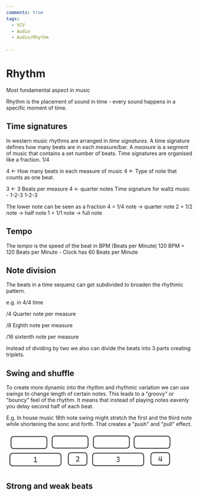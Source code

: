 ```yaml
---
comments: true
tags:
  - VCV
  - Audio
  - Audio/Rhythm

---
```

# Rhythm 
Most fundamental aspect in music

Rhythm is the placement of sound in time - every sound happens in a specific moment of time.

## Time signatures
In western music rhythms are arranged in *time signatures.*
A time signature defines how many beats are in each measure/bar. A *measure* is a segment of music that contains a set number of beats.
Time signatures are organised like a fraction. 1/4

4 <- How many beats in each measure of music
4 <- Type of note that counts as one beat.

3 <- 3 Beats per measure
4 <- quarter notes
Time signature for waltz music - 1-2-3 1-2-3

The lower note can be seen as a fraction
4 = 1/4 note -> quarter note
2 = 1/2 note -> half note
1 = 1/1 note -> full note 

## Tempo

The *tempo* is the speed of the beat in BPM (Beats per Minute)
120 BPM = 120 Beats per Minute - Clock has 60 Beats per Minute

## Note division

The beats in a time sequenz can get subdivided to broaden the rhythmic pattern.

e.g. in 4/4 time

/4 Quarter note per measure

/8 Eighth note per measure

/16 sixtenth note per measure

Instead of dividing by two we also can divide the beats into 3 parts creating triplets.

## Swing and shuffle
To create more dynamic into the rhythm and rhythmic variation we can use *swings* to change length of certain notes. This leads to a "groovy" or "bouncy" feel of the rhythm.
It means that instead of playing notes eavenly you delay second half of each beat.

E.g. In house music
16th note swing might stretch the first and the third note while shortening the sonc and forth. That creates a "push" and "pull" effect.

![Swing Pattern](./img/SwingPattern.png)

## Strong and weak beats


